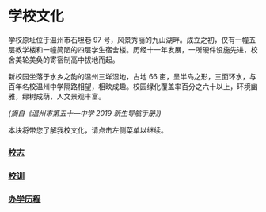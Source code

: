 # 学校文化

学校原址位于温州市石坦巷 97 号，风景秀丽的九山湖畔。成立之初，仅有一幢五层教学楼和一幢简陋的四层学生宿舍楼。历经十一年发展，一所硬件设施先进，校舍美轮美奂的寄宿制高中拔地而起。

新校园坐落于水乡之韵的温州三垟湿地，占地 66 亩，呈半岛之形，三面环水，与百年名校温州中学隔路相望，相映成趣。校园绿化覆盖率百分之六十以上，环境幽雅，绿树成荫，人文景观丰富。

_(摘自《温州市第五十一中学 2019 新生导航手册》)_

本块将带您了解我校文化，请点击左侧菜单以继续。

### [校志](../学校文化/校志.md)

### [校训](../学校文化/校训.md)

### [办学历程](../学校文化/办学历程.md)
